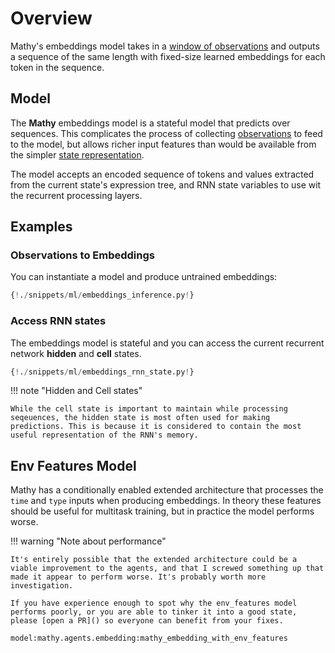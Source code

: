 # Overview

Mathy's embeddings model takes in a [window of observations](/api/state/#mathywindowobservation) and outputs a sequence of the same length with fixed-size learned embeddings for each token in the sequence.

## Model

The **Mathy** embeddings model is a stateful model that predicts over sequences. This complicates the process of collecting [observations](/api/state/#mathyobservation) to feed to the model, but allows richer input features than would be available from the simpler [state representation](/api/state/#mathyenvstate).

The model accepts an encoded sequence of tokens and values extracted from the current state's expression tree, and RNN state variables to use wit the recurrent processing layers.

## Examples

### Observations to Embeddings

You can instantiate a model and produce untrained embeddings:

```python
{!./snippets/ml/embeddings_inference.py!}
```

### Access RNN states

The embeddings model is stateful and you can access the current recurrent network **hidden** and **cell** states.

```python
{!./snippets/ml/embeddings_rnn_state.py!}
```

!!! note "Hidden and Cell states"

    While the cell state is important to maintain while processing seqeuences, the hidden state is most often used for making predictions. This is because it is considered to contain the most useful representation of the RNN's memory.

## Env Features Model

Mathy has a conditionally enabled extended architecture that processes the `time` and `type` inputs when producing embeddings. In theory these features should be useful for multitask training, but in practice the model performs worse.

!!! warning "Note about performance"

    It's entirely possible that the extended architecture could be a viable improvement to the agents, and that I screwed something up that made it appear to perform worse. It's probably worth more investigation.

    If you have experience enough to spot why the env_features model performs poorly, or you are able to tinker it into a good state, please [open a PR]() so everyone can benefit from your fixes.

`model:mathy.agents.embedding:mathy_embedding_with_env_features`
